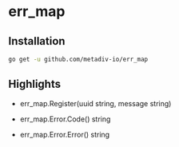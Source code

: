 # err_map

## Installation

```bash
go get -u github.com/metadiv-io/err_map
```

## Highlights

* err_map.Register(uuid string, message string)

* err_map.Error.Code() string

* err_map.Error.Error() string
